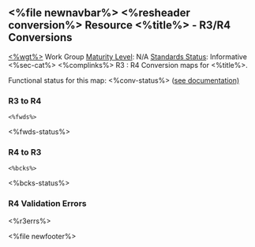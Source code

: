 &lt;%file newnavbar%&gt;
&lt;%resheader conversion%&gt;
Resource &lt;%title%&gt; - R3/R4 Conversions
--------------------------------------------

[&lt;%wgt%&gt;](%3C%wg%%3E) Work Group
[Maturity Level](versions.html#maturity): N/A
[Standards Status](versions.html#std-process): Informative
&lt;%sec-cat%&gt;
&lt;%complinks%&gt;
R3 : R4 Conversion maps for &lt;%title%&gt;.

Functional status for this map: &lt;%conv-status%&gt; ([see documentation)](r3maps.html)

### R3 to R4

    <%fwds%>

&lt;%fwds-status%&gt;
### R4 to R3

    <%bcks%>

&lt;%bcks-status%&gt;
### R4 Validation Errors

&lt;%r3errs%&gt;

&lt;%file newfooter%&gt;
